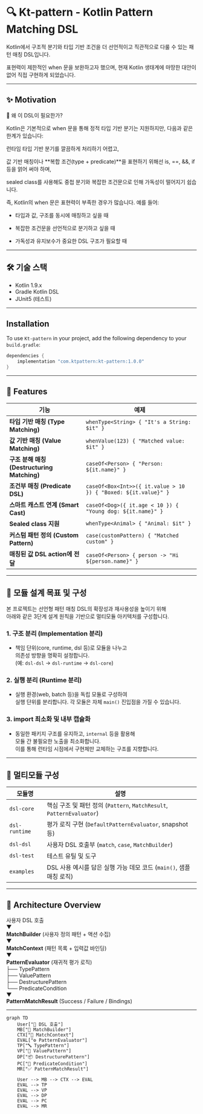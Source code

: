 # 🔍 Kt-pattern - Kotlin Pattern Matching DSL

Kotlin에서 구조적 분기와 타입 기반 조건을 더 선언적이고 직관적으로 다룰 수 있는 패턴 매칭 DSL입니다.

표현력이 제한적인 when 문을 보완하고자 했으며, 현재 Kotlin 생태계에 마땅한 대안이 없어 직접 구현하게 되었습니다.

---

## ✨ Motivation

📌 왜 이 DSL이 필요한가?

Kotlin은 기본적으로 when 문을 통해 정적 타입 기반 분기는 지원하지만, 다음과 같은 한계가 있습니다:

런타임 타입 기반 분기를 깔끔하게 처리하기 어렵고,

값 기반 매칭이나 **복합 조건(type + predicate)**을 표현하기 위해선 is, ==, &&, if 등을 얽어 써야 하며,

sealed class를 사용해도 중첩 분기와 복잡한 조건문으로 인해 가독성이 떨어지기 쉽습니다.

즉, Kotlin의 when 문은 표현력이 부족한 경우가 많습니다.
예를 들어:

- 타입과 값, 구조를 동시에 매칭하고 싶을 때

- 복잡한 조건문을 선언적으로 분기하고 싶을 때

- 가독성과 유지보수가 중요한 DSL 구조가 필요할 때

---

## 🛠 기술 스택

- Kotlin 1.9.x
- Gradle Kotlin DSL
- JUnit5 (테스트)

---

## Installation

To use `Kt-pattern` in your project, add the following dependency to your `build.gradle`:

```gradle
dependencies {
    implementation "com.ktpattern:kt-pattern:1.0.0"
}
```

---

## 🚀 Features

| 기능 | 예제 |
|------|------|
| **타입 기반 매칭 (Type Matching)** | `whenType<String> { "It's a String: $it" }` |
| **값 기반 매칭 (Value Matching)** | `whenValue(123) { "Matched value: $it" }` |
| **구조 분해 매칭 (Destructuring Matching)** | `caseOf<Person> { "Person: ${it.name}" }` |
| **조건부 매칭 (Predicate DSL)** | `caseOf<Box<Int>>({ it.value > 10 }) { "Boxed: ${it.value}" }` |
| **스마트 캐스트 연계 (Smart Cast)** | `caseOf<Dog>({ it.age < 10 }) { "Young dog: ${it.name}" }` |
| **Sealed class 지원** | `whenType<Animal> { "Animal: $it" }` |
| **커스텀 패턴 정의 (Custom Pattern)** | `case(customPattern) { "Matched custom" }` |
| **매칭된 값 DSL action에 전달** | `caseOf<Person> { person -> "Hi ${person.name}" }` |

---

## 🧠 모듈 설계 목표 및 구성

본 프로젝트는 선언형 패턴 매칭 DSL의 확장성과 재사용성을 높이기 위해  
아래와 같은 3단계 설계 원칙을 기반으로 멀티모듈 아키텍처를 구성합니다.

### 1. 구조 분리 (Implementation 분리)  
- 책임 단위(core, runtime, dsl 등)로 모듈을 나누고  
  의존성 방향을 명확히 설정합니다.  
  (예: `dsl-dsl` → `dsl-runtime` → `dsl-core`)

### 2. 실행 분리 (Runtime 분리)  
- 실행 환경(web, batch 등)을 독립 모듈로 구성하여  
  실행 단위를 분리합니다. 각 모듈은 자체 `main()` 진입점을 가질 수 있습니다.

### 3. import 최소화 및 내부 캡슐화  
- 동일한 패키지 구조를 유지하고, `internal` 등을 활용해  
  모듈 간 불필요한 노출을 최소화합니다.  
  이를 통해 런타임 시점에서 구현체만 교체하는 구조를 지향합니다.

---

## 🧩 멀티모듈 구성

| 모듈명        | 설명                                                                 |
| ------------- | -------------------------------------------------------------------- |
| `dsl-core`    | 핵심 구조 및 패턴 정의 (`Pattern`, `MatchResult`, `PatternEvaluator`) |
| `dsl-runtime` | 평가 로직 구현 (`DefaultPatternEvaluator`, snapshot 등)              |
| `dsl-dsl`     | 사용자 DSL 호출부 (`match`, `case`, `MatchBuilder`)                  |
| `dsl-test`    | 테스트 유틸 및 도구                                                  |
| `examples`    | DSL 사용 예시를 담은 실행 가능 데모 코드 (`main()`, 샘플 매칭 로직)   |

---

## 🧱 Architecture Overview

사용자 DSL 호출  
▼  
**MatchBuilder** (사용자 정의 패턴 + 액션 수집)  
▼  
**MatchContext** (패턴 목록 + 입력값 바인딩)  
▼  
**PatternEvaluator** (재귀적 평가 로직)  
├── TypePattern  
├── ValuePattern  
├── DestructurePattern  
└── PredicateCondition  
▼  
**PatternMatchResult** (Success / Failure / Bindings)

---

```mermaid
graph TD
    User["👤 DSL 호출"]
    MB["🧱 MatchBuilder"]
    CTX["🌿 MatchContext"]
    EVAL["⚙️ PatternEvaluator"]
    TP["🔤 TypePattern"]
    VP["🔢 ValuePattern"]
    DP["📦 DestructurePattern"]
    PC["📃 PredicateCondition"]
    MR["✅ PatternMatchResult"]

    User --> MB --> CTX --> EVAL
    EVAL --> TP
    EVAL --> VP
    EVAL --> DP
    EVAL --> PC
    EVAL --> MR
```
